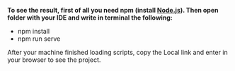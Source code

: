 **To see the result, first of all you need npm (install [Node.js](https://nodejs.org/en/)). Then open folder with your IDE and write in terminal the following:**

- npm install
- npm run serve

After your machine finished loading scripts, copy the Local link and enter in your browser to see the project.
